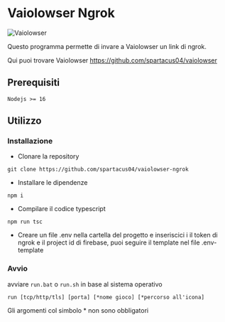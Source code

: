 # Vaiolowser Ngrok
![Vaiolowser](https://raw.githubusercontent.com/spartacus04/Vaiolowser/master/icon.ico)

Questo programma permette di invare a Vaiolowser un link di ngrok.

Qui puoi trovare Vaiolowser https://github.com/spartacus04/vaiolowser

## Prerequisiti

`Nodejs >= 16`

## Utilizzo

### Installazione
- Clonare la repository

`git clone https://github.com/spartacus04/vaiolowser-ngrok`

- Installare le dipendenze

`npm i`

- Compilare il codice typescript

`npm run tsc`

- Creare un file .env nella cartella del progetto e inseriscici i il token di ngrok e il project id di firebase, puoi seguire il template nel file .env-template

### Avvio

avviare `run.bat` o `run.sh` in base al sistema operativo

`run [tcp/http/tls] [porta] [*nome gioco] [*percorso all'icona]`

Gli argomenti col simbolo * non sono obbligatori